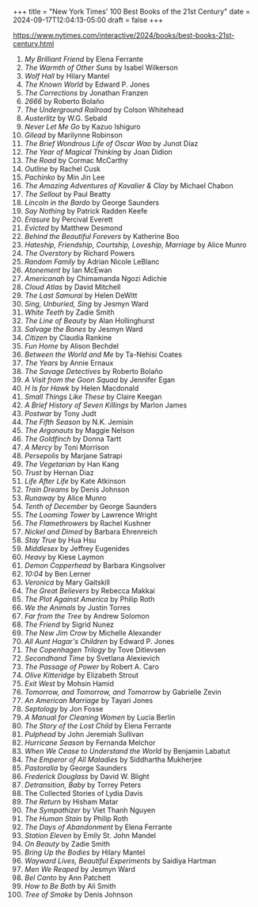 +++
title = "New York Times' 100 Best Books of the 21st Century"
date = 2024-09-17T12:04:13-05:00
draft = false
+++

https://www.nytimes.com/interactive/2024/books/best-books-21st-century.html

1. *My Brilliant Friend* by Elena Ferrante
1. *The Warmth of Other Suns* by Isabel Wilkerson
1. *Wolf Hall* by Hilary Mantel
1. *The Known World* by Edward P. Jones
1. *The Corrections* by Jonathan Franzen
1. *2666* by Roberto Bolaño
1. *The Underground Railroad* by Colson Whitehead
1. *Austerlitz* by W.G. Sebald
1. *Never Let Me Go* by Kazuo Ishiguro
1. *Gilead* by Marilynne Robinson
1. *The Brief Wondrous Life of Oscar Wao* by Junot Díaz
1. *The Year of Magical Thinking* by Joan Didion
1. *The Road* by Cormac McCarthy
1. *Outline* by Rachel Cusk
1. *Pachinko* by Min Jin Lee
1. *The Amazing Adventures of Kavalier & Clay* by Michael Chabon
1. *The Sellout* by Paul Beatty
1. *Lincoln in the Bardo* by George Saunders
1. *Say Nothing* by Patrick Radden Keefe
1. *Erasure* by Percival Everett
1. *Evicted* by Matthew Desmond
1. *Behind the Beautiful Forevers* by Katherine Boo
1. *Hateship, Friendship, Courtship, Loveship, Marriage* by Alice Munro
1. *The Overstory* by Richard Powers
1. *Random Family* by Adrian Nicole LeBlanc
1. *Atonement* by Ian McEwan
1. *Americanah* by Chimamanda Ngozi Adichie
1. *Cloud Atlas* by David Mitchell
1. *The Last Samurai* by Helen DeWitt
1. *Sing, Unburied, Sing* by Jesmyn Ward
1. *White Teeth* by Zadie Smith
1. *The Line of Beauty* by Alan Hollinghurst
1. *Salvage the Bones* by Jesmyn Ward
1. *Citizen* by Claudia Rankine
1. *Fun Home* by Alison Bechdel
1. *Between the World and Me* by Ta-Nehisi Coates
1. *The Years* by Annie Ernaux
1. *The Savage Detectives* by Roberto Bolaño
1. *A Visit from the Goon Squad* by Jennifer Egan
1. *H Is for Hawk* by Helen Macdonald
1. *Small Things Like These* by Claire Keegan
1. *A Brief History of Seven Killings* by Marlon James
1. *Postwar* by Tony Judt
1. *The Fifth Season* by N.K. Jemisin
1. *The Argonauts* by Maggie Nelson
1. *The Goldfinch* by Donna Tartt
1. *A Mercy* by Toni Morrison
1. *Persepolis* by Marjane Satrapi
1. *The Vegetarian* by Han Kang
1. *Trust* by Hernan Diaz
1. *Life After Life* by Kate Atkinson
1. *Train Dreams* by Denis Johnson
1. *Runaway* by Alice Munro
1. *Tenth of December* by George Saunders
1. *The Looming Tower* by Lawrence Wright
1. *The Flamethrowers* by Rachel Kushner
1. *Nickel and Dimed* by Barbara Ehrenreich
1. *Stay True* by Hua Hsu
1. *Middlesex* by Jeffrey Eugenides
1. *Heavy* by Kiese Laymon
1. *Demon Copperhead* by Barbara Kingsolver
1. *10:04* by Ben Lerner
1. *Veronica* by Mary Gaitskill
1. *The Great Believers* by Rebecca Makkai
1. *The Plot Against America* by Philip Roth
1. *We the Animals* by Justin Torres
1. *Far from the Tree* by Andrew Solomon
1. *The Friend* by Sigrid Nunez
1. *The New Jim Crow* by Michelle Alexander
1. *All Aunt Hagar's Children* by Edward P. Jones
1. *The Copenhagen Trilogy* by Tove Ditlevsen
1. *Secondhand Time* by Svetlana Alexievich
1. *The Passage of Power* by Robert A. Caro
1. *Olive Kitteridge* by Elizabeth Strout
1. *Exit West* by Mohsin Hamid
1. *Tomorrow, and Tomorrow, and Tomorrow* by Gabrielle Zevin
1. *An American Marriage* by Tayari Jones
1. *Septology* by Jon Fosse
1. *A Manual for Cleaning Women* by Lucia Berlin
1. *The Story of the Lost Child* by Elena Ferrante
1. *Pulphead* by John Jeremiah Sullivan
1. *Hurricane Season* by Fernanda Melchor
1. *When We Cease to Understand the World* by Benjamin Labatut
1. *The Emperor of All Maladies* by Siddhartha Mukherjee
1. *Pastoralia* by George Saunders
1. *Frederick Douglass* by David W. Blight
1. *Detransition, Baby* by Torrey Peters
1. The Collected Stories of Lydia Davis
1. *The Return* by Hisham Matar
1. *The Sympathizer* by Viet Thanh Nguyen
1. *The Human Stain* by Philip Roth
1. *The Days of Abandonment* by Elena Ferrante
1. *Station Eleven* by Emily St. John Mandel
1. *On Beauty* by Zadie Smith
1. *Bring Up the Bodies* by Hilary Mantel
1. *Wayward Lives, Beautiful Experiments* by Saidiya Hartman
1. *Men We Reaped* by Jesmyn Ward
1. *Bel Canto* by Ann Patchett
1. *How to Be Both* by Ali Smith
1. *Tree of Smoke* by Denis Johnson
